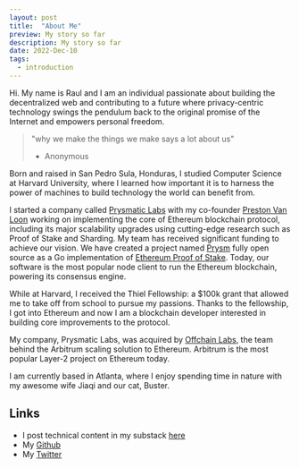 ```yaml
---
layout: post
title:  "About Me"
preview: My story so far
description: My story so far
date: 2022-Dec-10
tags: 
  - introduction
---
```


Hi. My name is Raul and I am an individual passionate about building the decentralized web and contributing to a future where privacy-centric technology swings the pendulum back to the original promise of the Internet and empowers personal freedom.

> "why we make the things we make says a lot about us"
>
>   - Anonymous

Born and raised in San Pedro Sula, Honduras, I studied Computer Science at Harvard University, where I learned how important it is to harness the power of machines to build technology the world can benefit from.

I started a company called [Prysmatic Labs](https://prysmaticlabs.com) with my co-founder [Preston Van Loon](https://github.com/prestonvanloon) working on implementing the core of Ethereum blockchain protocol, including its major scalability upgrades using cutting-edge research such as Proof of Stake and Sharding. My team has received significant funding to achieve our vision. We have created a project named [Prysm](https://github.com/prysmaticlabs/prysm) fully open source as a Go implementation of [Ethereum Proof of Stake](https://consensys.net/knowledge-base/ethereum-2/faq/). Today, our software is the most popular node client to run the Ethereum blockchain, powering its consensus engine.

While at Harvard, I received the Thiel Fellowship: a $100k grant that allowed me to take off from school to pursue my passions. Thanks to the fellowship, I got into Ethereum and now I am a blockchain developer interested in building core improvements to the protocol. 

My company, Prysmatic Labs, was acquired by [Offchain Labs](https://offchainlabs.com/), the team behind the Arbitrum scaling solution to Ethereum. Arbitrum is the most popular Layer-2 project on Ethereum today.

I am currently based in Atlanta, where I enjoy spending time in nature with my awesome wife Jiaqi and our cat, Buster.

## Links

- I post technical content in my substack [here](https://rauljordan.substack.com/)
- My [Github](https://github.com/rauljordan)
- My [Twitter](https://twitter.com/rauljordaneth)
